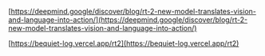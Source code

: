 
[https://deepmind.google/discover/blog/rt-2-new-model-translates-vision-and-language-into-action/](https://deepmind.google/discover/blog/rt-2-new-model-translates-vision-and-language-into-action/)


[https://bequiet-log.vercel.app/rt2](https://bequiet-log.vercel.app/rt2)
